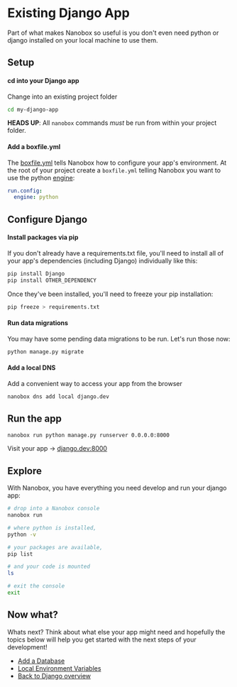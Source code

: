 # Existing Django App
Part of what makes Nanobox so useful is you don't even need python or django installed on your local machine to use them.

## Setup

#### cd into your Django app
Change into an existing project folder

```bash
cd my-django-app
```

**HEADS UP**: All `nanobox` commands *must* be run from within your project folder.

#### Add a boxfile.yml
The <a href="https://docs.nanobox.io/boxfile/" target="\_blank">boxfile.yml</a> tells Nanobox how to configure your app's environment. At the root of your project create a `boxfile.yml` telling Nanobox you want to use the python <a href="https://docs.nanobox.io/engines/" target="\_blank">engine</a>:

<div class="meta" data-method="configFile" data-params="boxfile.yml"></div>

```yaml
run.config:
  engine: python
```

## Configure Django

#### Install packages via pip
If you don't already have a requirements.txt file, you'll need to install all of your app's dependencies (including Django) individually like this:

```bash
pip install Django
pip install OTHER_DEPENDENCY
```

Once they've been installed, you'll need to freeze your pip installation:

```bash
pip freeze > requirements.txt
```

#### Run data migrations
You may have some pending data migrations to be run. Let's run those now:

```bash
python manage.py migrate
```

#### Add a local DNS
Add a convenient way to access your app from the browser

```bash
nanobox dns add local django.dev
```

## Run the app

```bash
nanobox run python manage.py runserver 0.0.0.0:8000
```

Visit your app -> [django.dev:8000](http://django.dev:8000)

## Explore
With Nanobox, you have everything you need develop and run your django app:

```bash
# drop into a Nanobox console
nanobox run

# where python is installed,
python -v

# your packages are available,
pip list

# and your code is mounted
ls

# exit the console
exit
```

## Now what?
Whats next? Think about what else your app might need and hopefully the topics below will help you get started with the next steps of your development!

* [Add a Database](/python/django/add-a-database)
* [Local Environment Variables](/python/django/local-evars)
* [Back to Django overview](/python/django)
